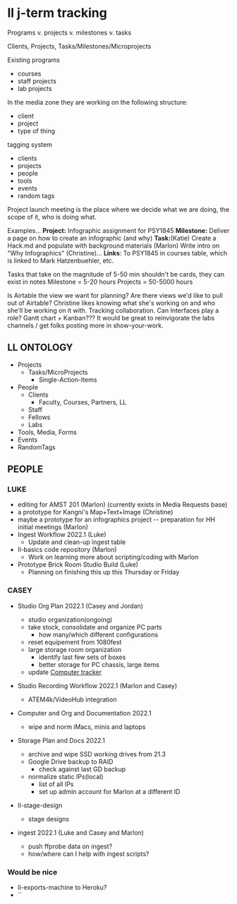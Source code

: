 # ll j-term tracking

Programs v. projects v. milestones v. tasks

Clients, Projects, Tasks/Milestones/Microprojects

Existing programs
* courses
* staff projects
* lab projects

In the media zone they are working on the following structure:
* client
* project
* type of thing

tagging system
* clients
* projects
* people
* tools
* events
* random tags

Project launch meeting is the place where we decide what we are doing, the scope of it, who is doing what.

Examples...
**Project:** Infographic assignment for PSY1845
**Milestone:** Deliver a page on how to create an infographic (and why)
**Task:**(Katie) Create a Hack.md and populate with background materials
(Marlon) Write intro on "Why Infographics"
(Christine)... 
**Links**: To PSY1845 in courses table, which is linked to Mark Hatzenbuehler, etc.

Tasks that take on the magnitude of 5-50 min shouldn't be cards, they can exist in notes
Milestone = 5-20 hours
Projects = 50-5000 hours

Is Airtable the view we want for planning? Are there views we'd like to pull out of Airtable?
Christine likes knowing what she's working on and who she'll be working on it with. Tracking collaboration.
Can Interfaces play a role? Gantt chart + Kanban???
It would be great to reinvigorate the labs channels / get folks posting more in show-your-work.


## LL ONTOLOGY

* Projects
    * Tasks/MicroProjects
        * Single-Action-Items
* People
    * Clients
        * Faculty, Courses, Partners, LL
    * Staff
    * Fellows
    * Labs
* Tools, Media, Forms
* Events
* RandomTags


## PEOPLE

### LUKE

* editing for AMST 201 (Marlon) (currently exists in Media Requests base)
* a prototype for Kangni's Map+Text+Image (Christine)
* maybe a prototype for an infographics project -- preparation for HH initial meetings (Marlon)
* Ingest Workflow 2022.1 (Luke)
    * Update and clean-up ingest table 
* ll-basics code repository (Marlon)
    * Work on learning more about scripting/coding with Marlon
* Prototype Brick Room Studio Build (Luke)
    * Planning on finishing this up this Thursday or Friday

### CASEY

- Studio Org Plan 2022.1 (Casey and Jordan)
    - studio organization(ongoing)
    - take stock, consolidate and organize PC parts
        - how many/which different configurations
    - reset equipement from 1080fest
    - large storage room organization
        - identify last few sets of boxes
        - better storage for PC chassis, large items
    - update [Computer tracker](https://airtable.com/appFQICwZJY2WaXkU/tblCooPGJHP1g0AUc/viwNVmt0ZSUhPqWGu?blocks=hide)
- Studio Recording Workflow 2022.1 (Marlon and Casey)
    - ATEM4k/VideoHub integration
- Computer and Org and Documentation 2022.1
    - wipe and norm iMacs, minis and laptops
    
- Storage Plan and Docs 2022.1  
    - archive and wipe SSD working drives from 21.3
    - Google Drive backup to RAID
        - check against last GD backup
    - normalize static IPs(local)
        - list of all IPs
        - set up admin account for Marlon at a different ID
- ll-stage-design
    - stage designs
- ingest 2022.1 (Luke and Casey and Marlon)
    - push ffprobe data on ingest?
    - how/where can I help with ingest scripts?

### Would be nice


- ll-exports-machine to Heroku? 
- ``